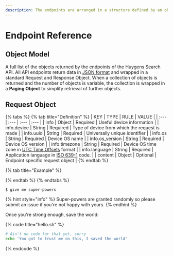 ```yaml
---
description: The endpoints are arranged in a structure defined by an object model.
---
```


# Endpoint Reference

## Object Model

A full list of the objects returned by the endpoints of the Huygens Search API. All API endpoints return data in [JSON format](https://www.json.org/json-en.html) and wrapped in a standard Request and Response Object. When a collection of objects is returned and the number of objects is variable, the collection is wrapped in a **Paging Object**  to simplify retrieval of further objects. 

## Request Object

{% tabs %}
{% tab title="Definition" %}
| KEY | TYPE | RULE | VALUE |
| :--- | :--- | :--- | :--- |
| info | Object | Required | Useful device information |
| info.device | String | Required | Type of device from which the request is made |
| info.uuid | String | Required | Universally unique identifier |
| info.os | String | Required | Device OS name |
| info.os\_version | String | Required | Device OS version |
| info.timezone | String | Required | Device OS time zone in [UTC Time Offsets](https://www.utctime.net/utc-time-zone-offsets) format |
| info.language | String | Required | Application language in [ISO 639-1](https://en.wikipedia.org/wiki/List_of_ISO_639-1_codes) code. |
| content | Object | Optional | Endpoint specific request object  |
{% endtab %}

{% tab title="Example" %}

{% endtab %}
{% endtabs %}

```
$ give me super-powers
```

{% hint style="info" %}
 Super-powers are granted randomly so please submit an issue if you're not happy with yours.
{% endhint %}

Once you're strong enough, save the world:

{% code title="hello.sh" %}
```bash
# Ain't no code for that yet, sorry
echo 'You got to trust me on this, I saved the world'
```
{% endcode %}




